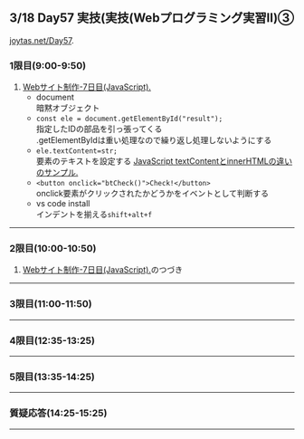 ## 3/18 Day57 実技(実技(Webプログラミング実習Ⅱ)③
[joytas.net/Day57](https://joytas.net/%e8%a8%93%e7%b7%b4/day57).
### 1限目(9:00-9:50)
1. [Webサイト制作-7日目(JavaScript).](https://joytas.net/programming/website/website07)
	- document  
	暗黙オブジェクト
	- `const ele = document.getElementById("result");`  
	指定したIDの部品を引っ張ってくる  
	.getElementByIdは重い処理なので繰り返し処理しないようにする
	- `ele.textContent=str;`  
	要素のテキストを設定する
	[JavaScript textContentとinnerHTMLの違いのサンプル.](https://itsakura.com/js-textcontent-innerhtml)
	- `<button onclick="btCheck()">Check!</button>`  
	onclick要素がクリックされたかどうかをイベントとして判断する
	- vs code install  
	インデントを揃える`shift+alt+f`
---
### 2限目(10:00-10:50)
1. [Webサイト制作-7日目(JavaScript).](https://joytas.net/programming/website/website07)のつづき
---
### 3限目(11:00-11:50)
---
### 4限目(12:35-13:25)
---
### 5限目(13:35-14:25)
---
### 質疑応答(14:25-15:25)
----
